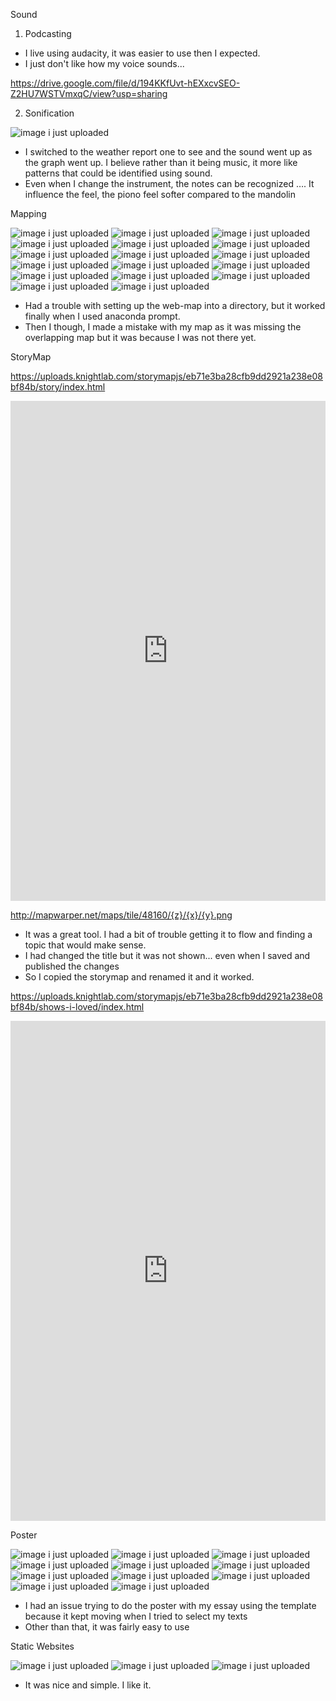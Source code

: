 Sound 

1. Podcasting

- I live using audacity, it was easier to use then I expected.
- I just don't like how my voice sounds... 

https://drive.google.com/file/d/194KKfUvt-hEXxcvSEO-Z2HU7WSTVmxqC/view?usp=sharing

2. Sonification 

![image i just uploaded](sonifi1.JPG)

-	I switched to the weather report one to see and the sound went up as the graph went up. I believe rather than it being music, it more like patterns that could be identified using sound. 
-	Even when I change the instrument, the notes can be recognized …. It influence the feel, the piono feel softer compared to the mandolin 

Mapping 

![image i just uploaded](mapping2.JPG)
![image i just uploaded](mapping3.JPG)
![image i just uploaded](mapping4.JPG)
![image i just uploaded](mapping5.JPG)
![image i just uploaded](mapping6.JPG)
![image i just uploaded](mapping7.JPG)
![image i just uploaded](mapping8.JPG)
![image i just uploaded](mapping9.JPG)
![image i just uploaded](mapping10.JPG)
![image i just uploaded](mapping11.JPG)
![image i just uploaded](mapping12.JPG)
![image i just uploaded](mapping13.JPG)
![image i just uploaded](mapping14.JPG)
![image i just uploaded](mapping15.JPG)
![image i just uploaded](mapping16.JPG)
![image i just uploaded](mapping17.JPG)
![image i just uploaded](mapping18.JPG)

-	Had a trouble with setting up the web-map into a directory, but it worked finally when I used anaconda prompt.
-	Then I though, I made a mistake with my map as it was missing the overlapping map but it was because I was not there yet.  

StoryMap

https://uploads.knightlab.com/storymapjs/eb71e3ba28cfb9dd2921a238e08bf84b/story/index.html

<iframe src="https://uploads.knightlab.com/storymapjs/eb71e3ba28cfb9dd2921a238e08bf84b/story/index.html" frameborder="0" width="100%" height="800"></iframe>

http://mapwarper.net/maps/tile/48160/{z}/{x}/{y}.png

- It was a great tool. I had a bit of trouble getting it to flow and finding a topic that would make sense. 
- I had changed the title but it was not shown... even when I saved and published the changes 
- So I copied the storymap and renamed it and it worked.

https://uploads.knightlab.com/storymapjs/eb71e3ba28cfb9dd2921a238e08bf84b/shows-i-loved/index.html

<iframe src="https://uploads.knightlab.com/storymapjs/eb71e3ba28cfb9dd2921a238e08bf84b/shows-i-loved/index.html" frameborder="0" width="100%" height="800"></iframe>

Poster 

![image i just uploaded](ink1.JPG)
![image i just uploaded](inkscape.png)
![image i just uploaded](posters.JPG)
![image i just uploaded](poster1.JPG)
![image i just uploaded](poster2.JPG)
![image i just uploaded](poster3.JPG)
![image i just uploaded](poster4.JPG)
![image i just uploaded](poster5.JPG)
![image i just uploaded](poster=Nenqayni.png)
![image i just uploaded](poster=Nenqayni1.png)
![image i just uploaded](poster-red.svg)

- I had an issue trying to do the poster with my essay using the template because it kept moving when I tried to select my texts
- Other than that, it was fairly easy to use 

Static Websites

![image i just uploaded](staticweb2.JPG)
![image i just uploaded](staticweb22.JPG)
![image i just uploaded](staticwebsite3.JPG)

- It was nice and simple. I like it. 
